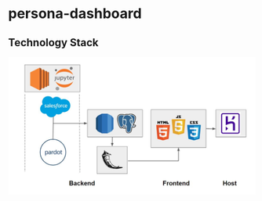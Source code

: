 # persona-dashboard

## Technology Stack
![Technology Stack Diagram](https://github.com/JohnvanZalk/persona-dashboard/blob/master/images/technology_diagram.JPG)

